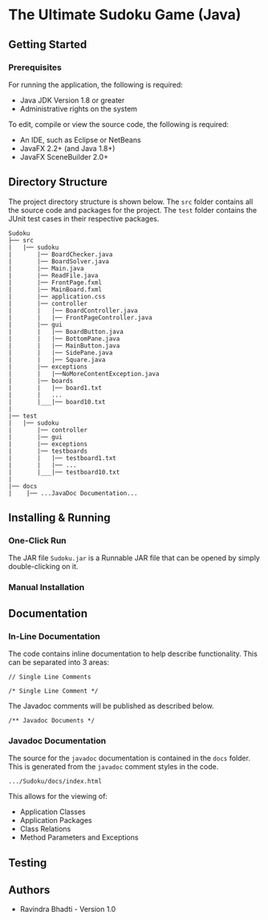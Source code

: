 # The Ultimate Sudoku Game (Java)


## **Getting Started**

### Prerequisites
For running the application, the following is required:
* Java JDK Version 1.8 or greater
* Administrative rights on the system

To edit, compile or view the source code, the following is required:
* An IDE, such as Eclipse or NetBeans
* JavaFX 2.2+ (and Java 1.8+)
* JavaFX SceneBuilder 2.0+

## **Directory Structure**
The project directory structure is shown below. The ```src``` folder contains all the source code and packages for the project. The ```test``` folder contains the JUnit test cases in their respective packages.
```
Sudoku
├── src
|   |── sudoku
|       |── BoardChecker.java
|       |── BoardSolver.java
|       |── Main.java
|       |── ReadFile.java
|       |── FrontPage.fxml
|       |── MainBoard.fxml
|       |── application.css
|       |── controller
|       |   |── BoardController.java
|       |   |── FrontPageController.java
|       |── gui
|       |   |── BoardButton.java
|       |   |── BottomPane.java
|       |   |── MainButton.java
|       |   |── SidePane.java
|       |   |── Square.java
|       |── exceptions
|       |   |──NoMoreContentException.java
|       |── boards
|       |   |── board1.txt
|       |   ...
|       |___|── board10.txt
|
|── test
|   |── sudoku
|       |── controller
|       |── gui
|       |── exceptions
|       |── testboards
|       |   |── testboard1.txt
|       |   |── ...
|       |___|── testboard10.txt
|
|── docs
|    |── ...JavaDoc Documentation...
```
## **Installing & Running**

### One-Click Run
The JAR file ```Sudoku.jar``` is a Runnable JAR file that can be opened by simply double-clicking on it.

### Manual Installation

## **Documentation**

### In-Line Documentation
The code contains inline documentation to help describe functionality. This can be separated into 3 areas:
```
// Single Line Comments
```
```
/* Single Line Comment */
```
The Javadoc comments will be published as described below.
```
/** Javadoc Documents */
```

### Javadoc Documentation
The source for the ```javadoc``` documentation is contained in the ```docs``` folder. This is generated from the ```javadoc``` comment styles in the code.
```
.../Sudoku/docs/index.html
```
This allows for the viewing of:

* Application Classes
* Application Packages
* Class Relations
* Method Parameters and Exceptions

## Testing

## **Authors**
* Ravindra Bhadti - Version 1.0
